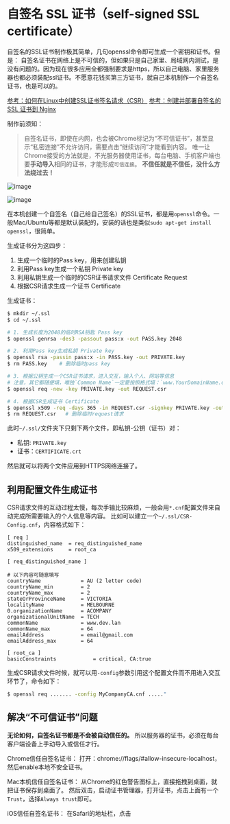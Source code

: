 # 自签名 SSL 证书（self-signed SSL certificate）

自签名的SSL证书制作极其简单，几句openssl命令即可生成一个密钥和证书。但是：
自签名证书在网络上是不可信的，但如果只是自己家里、局域网内测试，是没有问题的。因为现在很多应用全都强制要求是https，所以自己电脑、家里服务器也都必须装配ssl证书。不愿意花钱买第三方证书，就自己本机制作一个自签名证书，也是可以的。

[参考：如何在Linux中创建SSL证书签名请求（CSR）](https://www.howtoing.com/simple-steps-to-generate-csr-on-centos)
[参考：创建并部署自签名的 SSL 证书到 Nginx](https://hinine.com/create-and-deploy-a-self-signed-ssl-certificate-to-nginx/)

制作前须知：
> 自签名证书，即使在内网，也会被Chrome标记为“不可信证书”，甚至显示“私密连接”不允许访问，需要点击“继续访问”才能看到内容。
唯一让Chrome接受的方法就是，不光服务器使用证书，每台电脑、手机客户端也要**手动导入**相同的证书，才能形成`可信连接`。
**不信任就是不信任，没什么方法绕过去！**

![image](https://user-images.githubusercontent.com/14041622/48253779-1de09780-e443-11e8-9588-cd97f7c79504.png)

![image](https://user-images.githubusercontent.com/14041622/48254373-d65b0b00-e444-11e8-8481-e10c5b0be335.png)


在本机创建一个自签名（自己给自己签名）的SSL证书，都是用`openssl`命令。一般Mac/Ubuntu等都是默认装配的，安装的话也是类似`sudo apt-get install openssl`，很简单。

生成证书分为这四步：
1. 生成一个临时的Pass key，用来创建私钥
2. 利用Pass key生成一个私钥 Private key
3. 利用私钥生成一个临时的CSR证书请求文件 Certificate Request
4. 根据CSR请求生成一个证书 Certificate

生成证书：
```sh
$ mkdir ~/.ssl
$ cd ~/.ssl

# 1. 生成长度为2048的临时RSA钥匙 Pass key
$ openssl genrsa -des3 -passout pass:x -out PASS.key 2048

# 2. 利用Pass key生成私钥 Private key
$ openssl rsa -passin pass:x -in PASS.key -out PRIVATE.key
$ rm PASS.key    # 删除临时pass key

# 3. 根据公钥生成一个CSR证书请求，进入交互，输入个人、网站等信息
# 注意，其它都随便填，唯独`Common Name`一定要按照格式填：`www.YourDomainName.com`
$ openssl req -new -key PRIVATE.key -out REQUEST.csr

# 4. 根据CSR生成证书 Certificate
$ openssl x509 -req -days 365 -in REQUEST.csr -signkey PRIVATE.key -out ~/.ssl/CERTIFICATE.crt
$ rm REQUEST.csr   # 删除临时request请求
```
此时`~/.ssl/`文件夹下只剩下两个文件，即私钥-公钥（证书）对：
- 私钥: `PRIVATE.key`
- 证书：`CERTIFICATE.crt`

然后就可以将两个文件应用到HTTPS网络连接了。

## 利用配置文件生成证书
CSR请求文件的互动过程太慢，每次手输比较麻烦，一般会用`*.cnf`配置文件来自动完成所需要输入的个人信息等内容。
比如可以建立一个`~/.ssl/CSR-Config.cnf`，内容格式如下：
```
[ req ]
distinguished_name  = req_distinguished_name
x509_extensions     = root_ca

[ req_distinguished_name ]

# 以下内容可随意填写
countryName             = AU (2 letter code)
countryName_min         = 2
countryName_max         = 2
stateOrProvinceName     = VICTORIA
localityName            = MELBOURNE
0.organizationName      = ACOMPANY
organizationalUnitName  = TECH 
commonName              = www.dev.lan
commonName_max          = 64
emailAddress            = email@gmail.com 
emailAddress_max        = 64

[ root_ca ]
basicConstraints            = critical, CA:true
```
生成CSR请求文件时候，就可以用`-config`参数引用这个配置文件而不用进入交互环节了，命令如下：
```sh
$ openssl req ....... -config MyCompanyCA.cnf ....."
```

## 解决“不可信证书”问题

**无论如何，自签名证书都是不会被自动信任的。**
所以服务器的证书，必须在每台客户端设备上手动导入或信任才行。

Chrome信任自签名证书：
打开：chrome://flags/#allow-insecure-localhost，然后enable本地不安全证书。

Mac本机信任自签名证书：
从Chrome的红色警告图标上，直接拖拽到桌面，就把证书保存到桌面了。
然后双击，启动证书管理器，打开证书，点击上面有一个`Trust`，选择`Always trust`即可。

iOS信任自签名证书：
在Safari的地址栏，点击